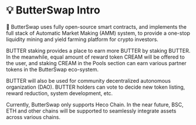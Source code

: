 # 💡 ButterSwap Intro

🍞 ButterSwap uses fully open-source smart contracts, and implements the full stack of Automatic Market Making \(AMM\) system, to provide a one-stop liquidity mining and yield farming platform for crypto investors. 

BUTTER staking provides a place to earn more BUTTER by staking BUTTER. In the meanwhile, equal amount of reward token CREAM will be offered to the user, and staking CREAM in the Pools section can earn various partner tokens in the ButterSwap eco-system.

BUTTER will also be used for community decentralized autonomous organization \(DAO\). BUTTER holders can vote to decide new token listing, reward reduction, system development, etc.

Currently, ButterSwap only supports Heco Chain. In the near future, BSC, ETH and other chains will be supported to seamlessly integrate assets across various chains.

